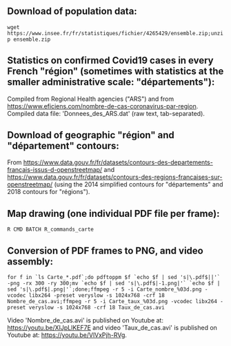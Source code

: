 ## Download of population data:

``wget https://www.insee.fr/fr/statistiques/fichier/4265429/ensemble.zip;unzip ensemble.zip ``


## Statistics on confirmed Covid19 cases in every French "région" (sometimes with statistics at the smaller administrative scale: "départements"):

Compiled from Regional Health agencies ("ARS") and from https://www.eficiens.com/nombre-de-cas-coronavirus-par-region. Compiled data file: 'Donnees_des_ARS.dat' (raw text, tab-separated).


## Download of geographic "région" and "département" contours:

From https://www.data.gouv.fr/fr/datasets/contours-des-departements-francais-issus-d-openstreetmap/ and https://www.data.gouv.fr/fr/datasets/contours-des-regions-francaises-sur-openstreetmap/
(using the 2014 simplified contours for "départements" and 2018 contours for "régions").

## Map drawing (one individual PDF file per frame):

``R CMD BATCH R_commands_carte``

## Conversion of PDF frames to PNG, and video assembly:

``for f in `ls Carte_*.pdf`;do pdftoppm $f `echo $f | sed 's|\.pdf$||'` -png -rx 300 -ry 300;mv `echo $f | sed 's|\.pdf$|-1.png|'` `echo $f | sed 's|\.pdf$|.png|'`;done;ffmpeg -r 5 -i Carte_nombre_%03d.png -vcodec libx264 -preset veryslow -s 1024x768 -crf 18 Nombre_de_cas.avi;ffmpeg -r 5 -i Carte_taux_%03d.png -vcodec libx264 -preset veryslow -s 1024x768 -crf 18 Taux_de_cas.avi``

Video 'Nombre_de_cas.avi' is published on Youtube at: https://youtu.be/XIJpLlKEF7E
and video 'Taux_de_cas.avi' is published on Youtube at: https://youtu.be/VlVxPjh-RVg.
